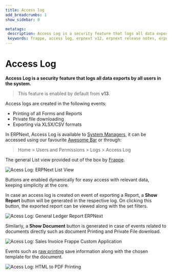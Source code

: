 ```yaml
---
title: Access log
add_breadcrumbs: 1
show_sidebar: 0

metatags:
 description: Access Log is a security feature that logs all data exports in the form of printing of Forms and reports, private file downloading and exporting reports in excel/csv formats.
 keywords: frappe, access log, erpnext v12, erpnext release notes, erpnext new features, erp, open source erp, free erp, security
---
```


# Access Log

**Access Log is a security feature that logs all data exports by all users in the system.**
> This feature is enabled by default from **v13**.

Access logs are created in the following events:

 - Printing of all Forms and Reports
 - Private file downloading
 - Exporting via XLSX/CSV formats

In ERPNext, Access Log is available to [System Managers](/docs/user/manual/en/setting-up/users-and-permissions/role-and-role-profile), it can be accessed using our favourite [Awesome Bar](https://frappe.io/blog/erpnext-features/erpnext-awesome-bar) or through:
> Home > Users and Permissions > Logs > Access Log

The general List view provided out of the box by [Frappe](https://frappe.io/frappe).

<img class="screenshot" alt="Acess Log: ERPNext List View" src="{{docs_base_url}}/assets/img/access-log/access-log-002.png">

Buttons are enabled dynamically for easy access with relevant data, keeping simplicity at the core.

In case an access log is created on event of exporting a Report, a **Show Report** button will be generated in the respective log. On clicking this button, the exported report can be viewed along with the set filters.

<img class="screenshot" alt="Acess Log: General Ledger Report ERPNext" src="{{docs_base_url}}/assets/img/access-log/access-log-003.png">

Similarly, a **Show Document** button is generated in case of events related to documents directly such as document Printing and Private File download.

<img class="screenshot" alt="Acess Log: Sales Invoice Frappe Custom Application" src="{{docs_base_url}}/assets/img/access-log/access-log-001.png">

Events such as [raw printing](/docs/user/manual/en/setting-up/print/raw-printing) save information along with the chosen template for the document.

<img class="screenshot" alt="Acess Log: HTML to PDF Printing" src="{{docs_base_url}}/assets/img/access-log/access-log-004.png">
